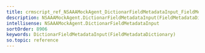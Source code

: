 ```yaml
---
title: crmscript_ref_NSAAAMockAgent_DictionarFieldMetadataInput_FieldMetadataDictionary_p_0
description: NSAAAMockAgent.DictionarFieldMetadataInput(FieldMetadataDictionary p_0)
intellisense: NSAAAMockAgent.DictionarFieldMetadataInput
sortOrder: 8906
keywords: DictionarFieldMetadataInput(FieldMetadataDictionary)
so.topic: reference
---
```





